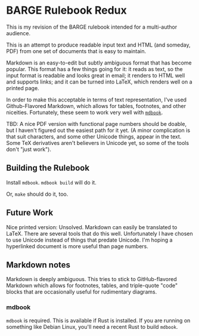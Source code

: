 BARGE Rulebook Redux
====================

This is my revision of the BARGE rulebook intended for a multi-author audience.

This is an attempt to produce readable input text and HTML (and someday, PDF)
from one set of documents that is easy to maintain.

Markdown is an easy-to-edit but subtly ambiguous format that has become
popular.  This format has a few things going for it: it reads as text, so the
input format is readable and looks great in email; it renders to HTML well and
supports links; and it can be turned into LaTeX, which renders well on a
printed page.

In order to make this acceptable in terms of text representation, I've used
Github-Flavored Markdown, which allows for tables, footnotes, and other
niceities.  Fortunately, these seem to work very well with
[`mdbook`](https://rust-lang.github.io/mdBook/).

TBD: A nice PDF version with functional page numbers should be doable, but I
haven't figured out the easiest path for it yet.  (A minor complication is that
suit characters, and some other Unicode things, appear in the text.  Some TeX
derivatives aren't believers in Unicode yet, so some of the tools don't "just
work").

Building the Rulebook
---------------------

Install `mdbook`.  `mdbook build` will do it.

Or, `make` should do it, too.

Future Work
-----------

Nice printed version: Unsolved.  Markdown can easily be translated to LaTeX.
There are several tools that do this well.  Unfortunately I have chosen to use
Unicode instead of things that predate Unicode.  I'm hoping a hyperlinked
document is more useful than page numbers.

Markdown notes
--------------

Markdown is deeply ambiguous.  This tries to stick to GitHub-flavored Markdown
which allows for footnotes, tables, and triple-quote "code" blocks that are 
occasionally useful for rudimentary diagrams.

### mdbook

`mdbook` is required.  This is available if Rust is installed.  If you are
running on something like Debian Linux, you'll need a recent Rust to build
`mdbook`.
